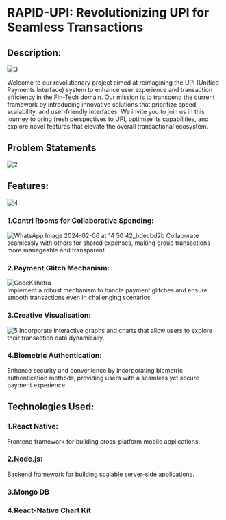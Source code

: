 
# RAPID-UPI: Revolutionizing UPI for Seamless Transactions

## Description:
![3](https://github.com/yash-25log/jims_hack/assets/58944204/76f82491-adfe-4ba8-9291-791072e03f45)

Welcome to our revolutionary project aimed at reimagining the UPI (Unified Payments Interface) system to enhance user experience and transaction efficiency in the Fin-Tech domain. Our mission is to transcend the current framework by introducing innovative solutions that prioritize speed, scalability, and user-friendly interfaces. We invite you to join us in this journey to bring fresh perspectives to UPI, optimize its capabilities, and explore novel features that elevate the overall transactional ecosystem.

## Problem Statements
![2](https://github.com/yash-25log/jims_hack/assets/58944204/492027ee-1702-451d-b5f5-d258c070d1d8)
## Features:
![4](https://github.com/yash-25log/jims_hack/assets/58944204/6f45e6f2-3153-44ae-a662-707fcd7fcfff)
### 1.Contri Rooms for Collaborative Spending: 
![WhatsApp Image 2024-02-06 at 14 50 42_bdecbd2b](https://github.com/yash-25log/jims_hack/assets/58944204/20d09c6a-5442-4c63-a8b1-9b0f805b808a)
Collaborate seamlessly with others for shared expenses, making group transactions more manageable and transparent. 
### 2.Payment Glitch Mechanism: 
![CodeKshetra](https://github.com/yash-25log/jims_hack/assets/58944204/7cbe8d56-1a04-4515-b058-e04eb7357a43)
<br>
Implement a robust mechanism to handle payment glitches and ensure smooth transactions even in challenging scenarios.
### 3.Creative Visualisation: 
![5](https://github.com/yash-25log/jims_hack/assets/58944204/37b73bf6-6c93-4568-bbac-65ebbf0853db)
Incorporate interactive graphs and charts that allow users to explore their transaction data dynamically.
### 4.Biometric Authentication:
Enhance security and convenience by incorporating biometric authentication methods, providing users with a seamless yet secure payment experience

## Technologies Used:
### 1.React Native: 
Frontend framework for building cross-platform mobile applications.
### 2.Node.js: 
Backend framework for building scalable server-side applications.
### 3.Mongo DB
### 4.React-Native Chart Kit
